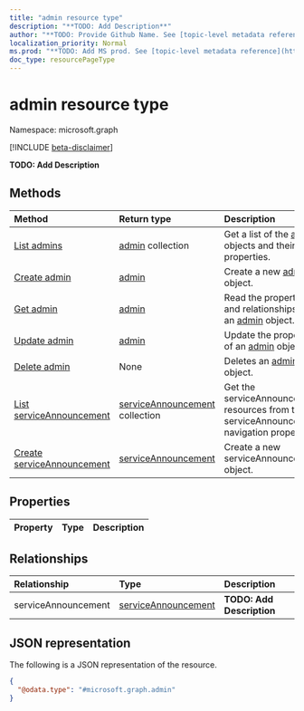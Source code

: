 ```yaml
---
title: "admin resource type"
description: "**TODO: Add Description**"
author: "**TODO: Provide Github Name. See [topic-level metadata reference](https://msgo.azurewebsites.net/add/document/guidelines/metadata.html#topic-level-metadata)**"
localization_priority: Normal
ms.prod: "**TODO: Add MS prod. See [topic-level metadata reference](https://msgo.azurewebsites.net/add/document/guidelines/metadata.html#topic-level-metadata)**"
doc_type: resourcePageType
---
```


# admin resource type

Namespace: microsoft.graph

[!INCLUDE [beta-disclaimer](../../includes/beta-disclaimer.md)]

**TODO: Add Description**

## Methods
|Method|Return type|Description|
|:---|:---|:---|
|[List admins](../api/admin-list.md)|[admin](../resources/admin.md) collection|Get a list of the [admin](../resources/admin.md) objects and their properties.|
|[Create admin](../api/admin-create.md)|[admin](../resources/admin.md)|Create a new [admin](../resources/admin.md) object.|
|[Get admin](../api/admin-get.md)|[admin](../resources/admin.md)|Read the properties and relationships of an [admin](../resources/admin.md) object.|
|[Update admin](../api/admin-update.md)|[admin](../resources/admin.md)|Update the properties of an [admin](../resources/admin.md) object.|
|[Delete admin](../api/admin-delete.md)|None|Deletes an [admin](../resources/admin.md) object.|
|[List serviceAnnouncement](../api/admin-list-serviceannouncement.md)|[serviceAnnouncement](../resources/serviceannouncement.md) collection|Get the serviceAnnouncement resources from the serviceAnnouncement navigation property.|
|[Create serviceAnnouncement](../api/admin-post-serviceannouncement.md)|[serviceAnnouncement](../resources/serviceannouncement.md)|Create a new serviceAnnouncement object.|

## Properties
|Property|Type|Description|
|:---|:---|:---|

## Relationships
|Relationship|Type|Description|
|:---|:---|:---|
|serviceAnnouncement|[serviceAnnouncement](../resources/serviceannouncement.md)|**TODO: Add Description**|

## JSON representation
The following is a JSON representation of the resource.
<!-- {
  "blockType": "resource",
  "keyProperty": "id",
  "@odata.type": "microsoft.graph.admin",
  "openType": false
}
-->
``` json
{
  "@odata.type": "#microsoft.graph.admin"
}
```

